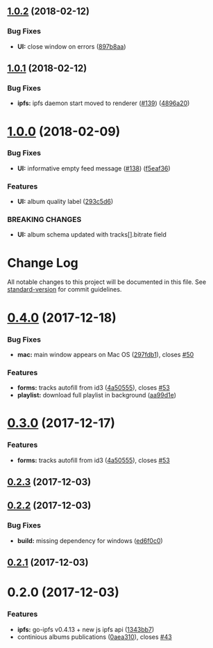 <a name="1.0.2"></a>
## [1.0.2](https://github.com/pathephone/pathephone-desktop/compare/v1.0.1...v1.0.2) (2018-02-12)


### Bug Fixes

* **UI:** close window on errors ([897b8aa](https://github.com/pathephone/pathephone-desktop/commit/897b8aa))

<a name="1.0.1"></a>
## [1.0.1](https://github.com/pathephone/pathephone-desktop/compare/v1.0.0...v1.0.1) (2018-02-12)


### Bug Fixes

* **ipfs:** ipfs daemon start moved to renderer ([#139](https://github.com/pathephone/pathephone-desktop/issues/139)) ([4896a20](https://github.com/pathephone/pathephone-desktop/commit/4896a20))

<a name="1.0.0"></a>
# [1.0.0](https://github.com/pathephone/pathephone-desktop/compare/v0.5.1...v1.0.0) (2018-02-09)


### Bug Fixes

* **UI:** informative empty feed message ([#138](https://github.com/pathephone/pathephone-desktop/issues/138)) ([f5eaf36](https://github.com/pathephone/pathephone-desktop/commit/f5eaf36))


### Features

* **UI:** album quality label ([293c5d6](https://github.com/pathephone/pathephone-desktop/commit/293c5d6))


### BREAKING CHANGES

* **UI:** album schema updated with tracks[].bitrate field

# Change Log

All notable changes to this project will be documented in this file. See [standard-version](https://github.com/conventional-changelog/standard-version) for commit guidelines.

<a name="0.4.0"></a>
# [0.4.0](https://github.com/pathephone/pathephone-desktop/compare/v0.2.3...v0.4.0) (2017-12-18)


### Bug Fixes

* **mac:** main window appears on Mac OS ([297fdb1](https://github.com/pathephone/pathephone-desktop/commit/297fdb1)), closes [#50](https://github.com/pathephone/pathephone-desktop/issues/50)


### Features

* **forms:** tracks autofill from id3 ([4a50555](https://github.com/pathephone/pathephone-desktop/commit/4a50555)), closes [#53](https://github.com/pathephone/pathephone-desktop/issues/53)
* **playlist:** download full playlist in background ([aa99d1e](https://github.com/pathephone/pathephone-desktop/commit/aa99d1e))



<a name="0.3.0"></a>
# [0.3.0](https://github.com/pathephone/pathephone-desktop/compare/v0.2.3...v0.3.0) (2017-12-17)


### Features

* **forms:** tracks autofill from id3 ([4a50555](https://github.com/pathephone/pathephone-desktop/commit/4a50555)), closes [#53](https://github.com/pathephone/pathephone-desktop/issues/53)



<a name="0.2.3"></a>
## [0.2.3](https://github.com/pathephone/pathephone-desktop/compare/v0.2.2...v0.2.3) (2017-12-03)



<a name="0.2.2"></a>
## [0.2.2](https://github.com/pathephone/pathephone-desktop/compare/v0.2.1...v0.2.2) (2017-12-03)


### Bug Fixes

* **build:** missing dependency for windows ([ed6f0c0](https://github.com/pathephone/pathephone-desktop/commit/ed6f0c0))



<a name="0.2.1"></a>
## [0.2.1](https://github.com/pathephone/pathephone-desktop/compare/v0.2.0...v0.2.1) (2017-12-03)



<a name="0.2.0"></a>
# 0.2.0 (2017-12-03)


### Features

* **ipfs:** go-ipfs v0.4.13 + new js ipfs api ([1343bb7](https://github.com/pathephone/pathephone-desktop/commit/1343bb7))
* continious albums publications ([0aea310](https://github.com/pathephone/pathephone-desktop/commit/0aea310)), closes [#43](https://github.com/pathephone/pathephone-desktop/issues/43)
